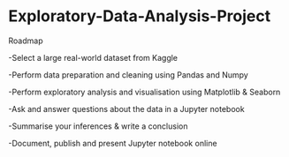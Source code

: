 # Exploratory-Data-Analysis-Project

Roadmap

-Select a large real-world dataset from Kaggle

-Perform data preparation and cleaning using Pandas and Numpy

-Perform exploratory analysis and visualisation using Matplotlib & Seaborn

-Ask and answer questions about the data in a Jupyter notebook

-Summarise your inferences & write a conclusion

-Document, publish and present Jupyter notebook online

